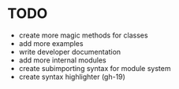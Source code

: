 # TODO

- create more magic methods for classes
- add more examples
- write developer documentation
- add more internal modules
- create subimporting syntax for module system
- create syntax highlighter (gh-19)
